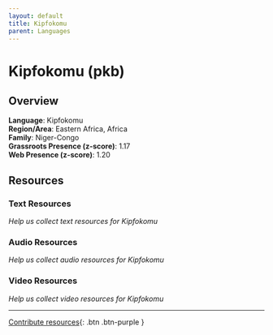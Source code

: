 ```yaml
---
layout: default
title: Kipfokomu
parent: Languages
---
```


# Kipfokomu (pkb)

## Overview

**Language**: Kipfokomu  
**Region/Area**: Eastern Africa, Africa  
**Family**: Niger-Congo  
**Grassroots Presence (z-score)**: 1.17  
**Web Presence (z-score)**: 1.20  

## Resources

### Text Resources
*Help us collect text resources for Kipfokomu*

### Audio Resources
*Help us collect audio resources for Kipfokomu*

### Video Resources
*Help us collect video resources for Kipfokomu*

---

[Contribute resources](https://forms.office.com/e/1SfLJx3u1r){: .btn .btn-purple }

